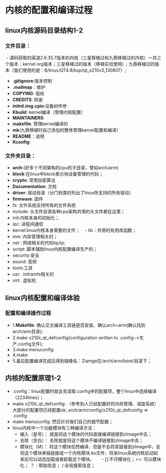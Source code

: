 # 内核的配置和编译过程  
## linux内核源码目录结构1-2  
### 文件目录：  
  - 源码获取的渠道2.6.35.7版本的内核（三星移植过和九鼎移植过的内核）一共三个版本：kernel.org版本；三星移植过的版本（移植实验使用）；九鼎移植过的版本（我们使用的是：B/linux/QT4.8/bsp/qt_x210v3_130807）;  
  - **.gitignore**:版本控制  
  - **.mailmap**：维护  
  - **COPYING**: 版权  
  - **CREDITS**: 鸣谢  
  - **initrd.img.cpio**:设备树传参  
  - **Kbuild**: kernel编译（管理内核配置）  
  - **MAINTAINERS**:   
  - **makefile**: 管理kernel编译的  
  - **mk**(九鼎移植时自己添加的整体管理kernel配置和编译）  
  - **README**：说明  
  - **Kconfig**: 
  
### 文件夹目录：  
  - **arch**:(好多个不同架构的cpu的子目录，譬如arch/arm)  
  - **block**:在linux中block表示块设备管理的代码；  
  - **crypto**: 常用加密算法      
  - **Documentation**: 文档    
  - **driver**: 驱动目录（分门别类的列出了linux所支持的所有驱动）  
  - **firmware**: 固件    
  - fs: 文件系统支持所有的文件系统    
  - include: 头文件目录各种cpu架构共用的头文件都在这里；    
  - init:内核本身的初始化；     
  - ipc: 进程间通信    
  - kernel:linux内核本身需要的文件；      
  - lib：共用的有用库函数；    
  - mm: 内存管理相关的；    
  - net : 网络相关的代码tip/ip;    
  - script: 脚本辅助linux内核配置编译生产的；  
  - security:安全  
  - sound: 音频  
  - tools:工具  
  - usr:  initramfs相关的
  - virt:  虚拟机
   
## linux内核配置和编译体验   
### 配置和编译操作过程  
  - 1.**Makefile**: 确认交叉编译工具链是否安装、确认arch=arm(确认找到arch/arm目录);    
  - 2.make x210ii_qt_defconfig(configuration written to .config-->生产.config文件);        
  - 3.make menuconfig  
  - 4.make  
  - 5.最后配置编译完成后得到镜像名：Ziamge在/arch/arm/boot/目录下；  
## 内核的配置原理1-2  
  - .config：linux配置时就会去读取.config中的配置项，整个linux中选择编译（2234lines）；    
  - make x210ii_qt_defconfig: （参考别人已经配置好的内存管理、调度系统）大部分的配置项已经配置ok; arch/arm/config/x210ii_qt_defconfig =>   .config   
  - make menuconfig: 然后针对我们自己的细节配置；     
  - linux内核中一个功能模块有三种编译方法：  
    - 编入（星号）： 就是将这个模块的代码直接编译链接到zImage中去；  
    - 去除（空白）： 去除就是将这个模块不编译链接到zImage中去；  
    - 模块化（M）： 将这个模块任然编译，但是不会将其链接到zImage中，会将这个模块单独链接成一个内核模块.ko文件，将来linux系统内核启动起来后可以动态加载或者卸载这个模块。  
    - []:不可模块化；<>: 可以模块化； ？：帮助信息； /:全局搜索信息；
